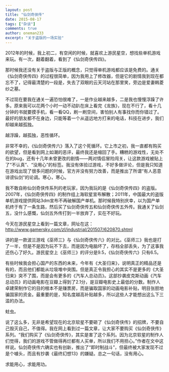 ```yaml
---
layout: post
title: "仙剑奇侠传"
date: 2015-08-17
tags: ["杂谈"]
comments: true
author: oneman233
excerpt: "关于盗版的一场实验"
---
```


2012年的时候，我上初二，有空闲的时候，就喜欢上游民星空，想找些单机游戏来玩。有一次，翻着翻着，看到了《仙剑奇侠传四》。

那时候我还没有关于盗版与正版的概念，只觉得单机游戏都应该是免费的。通关《仙剑奇侠传四》的过程很简单，因为我用上了修改器，但是它的剧情我到现在都忘不了，记得最清楚的一段是，失去了双眼的云天河站在那里笑，旁边是爱妻韩菱纱之墓。

不过现在要我在通关一遍恐怕很难了，一是作业越来越多，二是我也慢慢浮躁了许多。原来我可以花两个小时一动不动趴在床上看完《龙族》，现在不行了，看十几分钟的书就要摸手机，看一看QQ，刷一刷空间，害怕别人有事找你而你错过了。最好的朋友都不在身边，只能等着一个从遥远地方打来的电话，科技在进步，我们却越来越孤独。

越浮躁，越孤独，恶性循环。

非常不幸的，《仙剑奇侠传六》落入了这个死循环。它上市之初，我一直都有购买的欲望，但是看到网上如潮的恶评，最终我还是缩回了手。糟糕的游戏性，无处不在的bug，还有十几年未曾更改的剧情——两对情侣冒险闯关，让这款游戏被贴上了“不认真”、“没用心”的标签。我没有体验过游戏，不好多做评论，但是我只知道在游戏出现了很多问题的时候，官方并没有努力改善，而是推出了所谓“有人恶意诽谤仙剑”的论调。寒心，寒心。

我不敢自称仙剑奇侠传系列的老玩家，因为我玩的是《仙剑奇侠传四》的盗版。2007年，《仙剑奇侠传四》的制作组上海软星宣布解散；2011年，中国最大的盗版单机游戏提供网站3dm宣布不再破解国产单机。那时候我特别庆幸，以为国产单机终于有了一条生路，然后买了仙剑奇侠传五和仙剑奇侠传五外传。我通关了仙剑五，没什么感慨，仙剑五外传打到一半放弃了，实在不好玩。

今天在游民星空上看到一篇文章，网址在这：
http://www.gamersky.com/zl/industrial/201507/620870.shtml

讲的是一款波兰游戏《巫师三》与《仙剑奇侠传六》的对比。《巫师三》我也是打了一半，但是不是因为玩不下去，而是因为电脑坏了，存档全部丢失，为了这事我还伤心了好久。游民星空上《巫师三》的评分是9.5，《仙剑奇侠传六》只有6.5。

有些时候我会担心国产的东西的未来，今年有《大圣归来》，说明真正的精品还是有的，而且他们都能从垃圾堆中突围。但是真正令我担心的其实不是更多的《大圣归来》突不了围，而是会有更多的《汽车人总动员》。这部抄袭皮克斯动画《汽车总动员》的动画电影在豆瓣上得到了2.1分，是豆瓣电影史上最低的分数。制作人卓建荣制作它的目的根本不是赚票房，而是骗取国家的动画电影补贴，明目张胆地骗国家的资金。最重要的是，知名度越高补贴越多，所以这些人才能想出这么下三滥的办法。

蛀虫。

说了这么多，无非是希望现在的北京软星不要砸了《仙剑奇侠传》的招牌，不要自己毁灭自己，不值得。我在网上看到过一篇文章，让大家不要购买《仙剑奇侠传》系列。“我们购买了《仙剑奇侠传》，其实是害了这个系列。因为北京软星的制作人们觉得，我们的游戏不管做得再烂都有人买单，所以我们不用担心。”作者在文中这样说。仙剑奇侠传六确实也有创新，推出了“即时制战斗”，但最终被大家发现不过是个噱头，而且有抄袭《最终幻想13》的嫌疑。总之一句话，没有用心。

求能用心，求能用功。